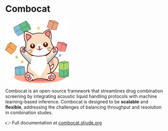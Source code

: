 # Combocat

<img src="images/cat_sidebar.svg" alt="Combocat Workflow" title="Combocat Workflow" width="200" style="display: block; margin: 0;">

Combocat is an open-source framework that streamlines drug combination screening by integrating acoustic liquid handling protocols with machine learning-based inference. Combocat is designed to be **scalable** and **flexible**, addressing the challenges of balancing throughput and resolution in combination studes. 

👉 Full documentation at [combocat.stjude.org](www.combocat.stjude.org)
